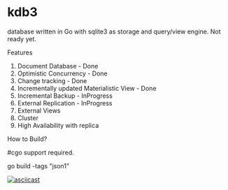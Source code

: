# kdb3
database written in Go with sqlite3 as storage and query/view engine. Not ready yet.

Features
  1. Document Database - Done
  2. Optimistic Concurrency - Done
  3. Change tracking - Done
  4. Incrementally updated Materialistic View - Done
  5. Incremental Backup - InProgress
  6. External Replication - InProgress
  7. External Views
  8. Cluster
  9. High Availability with replica


How to Build?

#cgo support required.

go build -tags "json1"

[![asciicast](https://asciinema.org/a/GwSJcYRffxpTph59CLeTKYkmX.svg)](https://asciinema.org/a/GwSJcYRffxpTph59CLeTKYkmX)
